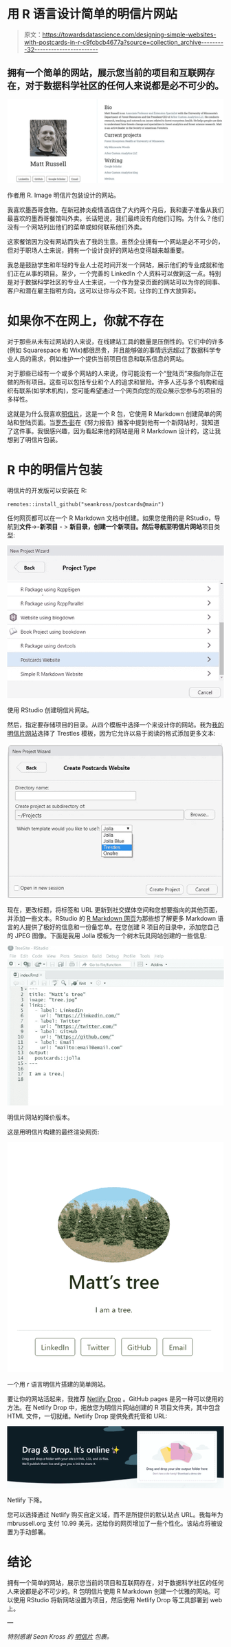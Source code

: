 # 用 R 语言设计简单的明信片网站

> 原文：<https://towardsdatascience.com/designing-simple-websites-with-postcards-in-r-c9fcbcb4677a?source=collection_archive---------32----------------------->

## 拥有一个简单的网站，展示您当前的项目和互联网存在，对于数据科学社区的任何人来说都是必不可少的。

![](img/3c7b3e28cb601f5449562f5b621a0012.png)

作者用 R. Image 明信片包装设计的网站。

我喜欢墨西哥食物。在新冠肺炎疫情酒店住了大约两个月后，我和妻子准备从我们最喜欢的墨西哥餐馆叫外卖。长话短说，我们最终没有向他们订购。为什么？他们没有一个网站列出他们的菜单或如何联系他们外卖。

这家餐馆因为没有网站而失去了我的生意。虽然企业拥有一个网站是必不可少的，但对于职场人士来说，拥有一个设计良好的网站也变得越来越重要。

我总是鼓励学生和年轻的专业人士花时间开发一个网站，展示他们的专业成就和他们正在从事的项目。至少，一个完善的 LinkedIn 个人资料可以做到这一点。特别是对于数据科学社区的专业人士来说，一个作为登录页面的网站可以为你的同事、客户和潜在雇主指明方向，这可以让你与众不同，让你的工作大放异彩。

# 如果你不在网上，你就不存在

对于那些从未有过网站的人来说，在线建站工具的数量是压倒性的。它们中的许多(例如 Squarespace 和 Wix)都很昂贵，并且能够做的事情远远超过了数据科学专业人员的需求，例如维护一个提供当前项目信息和联系信息的网站。

对于那些已经有一个或多个网站的人来说，你可能没有一个“登陆页”来指向你正在做的所有项目。这些可以包括专业和个人的追求和冒险。许多人还与多个机构和组织有联系(如学术机构)，您可能希望通过一个网页向您的观众展示您参与的项目的多样性。

这就是为什么我喜欢[明信片](https://github.com/seankross/postcards)，这是一个 R 包，它使用 R Markdown 创建简单的网站和登陆页面。当[罗杰·彭](https://rdpeng.org/)在《努力报告》播客中提到他有一个新网站时，我知道了这件事。我很感兴趣，因为看起来他的网站是用 R Markdown 设计的，这让我想到了明信片包装。

# R 中的明信片包装

明信片的开发版可以安装在 R:

```
remotes::install_github("seankross/postcards@main")
```

任何网页都可以在一个 R Markdown 文档中创建。如果您使用的是 RStudio，导航到**文件**->-**新项目** - > **新目录，创建一个新项目。**然后导航至**明信片网站**项目类型:

![](img/d5215238d499555f02f950fca4d18a9d.png)

使用 RStudio 创建明信片网站。

然后，指定要存储项目的目录。从四个模板中选择一个来设计你的网站。我为[我的明信片网站](https://mbrussell.org/)选择了 Trestles 模板，因为它允许以易于阅读的格式添加更多文本:

![](img/fe4c87aa1d4a9719265c40361444d327.png)

现在，更改标题，将标签和 URL 更新到社交媒体空间和您想要指向的其他页面，并添加一些文本。RStudio 的 [R Markdown 网页](https://rmarkdown.rstudio.com/)为那些想了解更多 Markdown 语言的人提供了极好的信息和一份备忘单。在您创建 R 项目的目录中，添加您自己的 JPEG 图像。下面是我用 Jolla 模板为一个树木玩具网站创建的一些信息:

![](img/23e44c985726ea071d976d9a73f17901.png)

明信片网站的降价版本。

这是用明信片构建的最终渲染网页:

![](img/bcd649f8e57cff7396ff9c28a3851aa2.png)

一个用 r 语言明信片搭建的简单网站。

要让你的网站活起来，我推荐 [Netlify Drop](https://app.netlify.com/drop) 。GitHub pages 是另一种可以使用的方法。在 Netlify Drop 中，拖放您为明信片网站创建的 R 项目文件夹，其中包含 HTML 文件，一切就绪。Netlify Drop 提供免费托管和 URL:

![](img/8b366f0adf45f51572aa81850d302ca7.png)

Netlify 下降。

您可以选择通过 Netlify 购买自定义域，而不是所提供的默认站点 URL。我每年为 mbrussell.org 支付 10.99 美元，这给你的网页增加了一些个性化。该站点将被设置为手动部署。

# 结论

拥有一个简单的网站，展示您当前的项目和互联网存在，对于数据科学社区的任何人来说都是必不可少的。R 包明信片使用 R Markdown 创建一个优雅的网站。可以使用 RStudio 将新网站设置为项目，然后使用 Netlify Drop 等工具部署到 web 上。

—

*特别感谢 Sean Kross 的* [*明信片*](https://github.com/seankross/postcards) *包裹。*